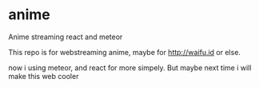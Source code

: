 # anime
Anime streaming react and meteor


This repo is for webstreaming anime, maybe for http://waifu.id or else.

now i using meteor, and react for more simpely. But maybe next time i will make this web cooler
